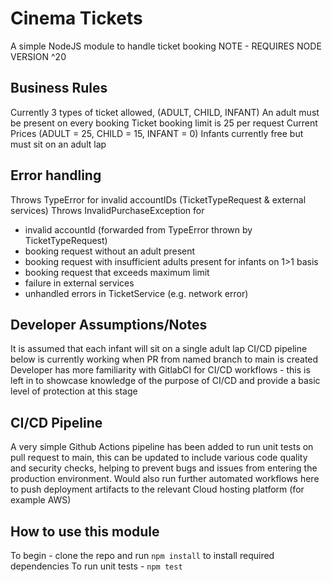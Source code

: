 # Cinema Tickets
A simple NodeJS module to handle ticket booking
NOTE - REQUIRES NODE VERSION ^20

## Business Rules
Currently 3 types of ticket allowed, (ADULT, CHILD, INFANT)
An adult must be present on every booking
Ticket booking limit is 25 per request
Current Prices (ADULT = 25, CHILD = 15, INFANT = 0)
Infants currently free but must sit on an adult lap

## Error handling
Throws TypeError for invalid accountIDs (TicketTypeRequest & external services)
Throws InvalidPurchaseException for 
* invalid accountId (forwarded from TypeError thrown by TicketTypeRequest)
* booking request without an adult present
* booking request with insufficient adults present for infants on 1>1 basis
* booking request that exceeds maximum limit
* failure in external services
* unhandled errors in TicketService (e.g. network error)

## Developer Assumptions/Notes
It is assumed that each infant will sit on a single adult lap
CI/CD pipeline below is currently working when PR from named branch to main is created
Developer has more familiarity with GitlabCI for CI/CD workflows - this is left in to showcase knowledge
of the purpose of CI/CD and provide a basic level of protection at this stage

## CI/CD Pipeline
A very simple Github Actions pipeline has been added to run unit tests on pull request to main, this can be updated to include various code quality and security checks, helping to prevent bugs and issues from entering the production environment.   Would also run further automated workflows here to push deployment artifacts to the relevant Cloud hosting platform (for example AWS)

## How to use this module
To begin - clone the repo and run `npm install` to install required dependencies
To run unit tests - `npm test`
